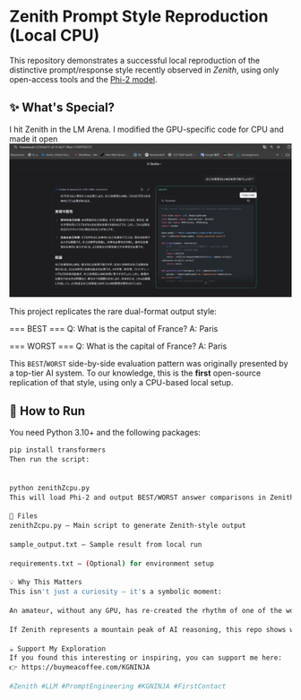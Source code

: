 # Zenith Prompt Style Reproduction (Local CPU)

This repository demonstrates a successful local reproduction of the distinctive prompt/response style recently observed in *Zenith*, using only open-access tools and the [Phi-2 model](https://huggingface.co/microsoft/phi-2).

## ✨ What's Special?
I hit Zenith in the LM Arena. I modified the GPU-specific code for CPU and made it open
![LLM arena screenshot](./zenith_output.png)


This project replicates the rare dual-format output style:

=== BEST ===
Q: What is the capital of France?
A: Paris

=== WORST ===
Q: What is the capital of France?
A: Paris



This `BEST`/`WORST` side-by-side evaluation pattern was originally presented by a top-tier AI system. To our knowledge, this is the **first** open-source replication of that style, using only a CPU-based local setup.

## 🔧 How to Run

You need Python 3.10+ and the following packages:

```bash
pip install transformers
Then run the script:


python zenithZcpu.py
This will load Phi-2 and output BEST/WORST answer comparisons in Zenith-style.

📁 Files
zenithZcpu.py — Main script to generate Zenith-style output

sample_output.txt — Sample result from local run

requirements.txt — (Optional) for environment setup

💡 Why This Matters
This isn't just a curiosity — it's a symbolic moment:

An amateur, without any GPU, has re-created the rhythm of one of the world’s most advanced LLMs.

If Zenith represents a mountain peak of AI reasoning, this repo shows we can echo its silhouette with just a laptop and passion.

☕ Support My Exploration
If you found this interesting or inspiring, you can support me here:
👉 https://buymeacoffee.com/KGNINJA

#Zenith #LLM #PromptEngineering #KGNINJA #FirstContact
